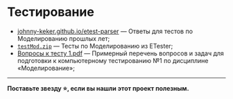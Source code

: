 # Тестирование

- [johnny-keker.github.io/etest-parser](https://johnny-keker.github.io/etest-parser/index.html) — Ответы для тестов по Моделированию прошлых лет;
- [`testMod.zip`](./testMod.zip) — Тесты по Моделированию из ETester;
- [Вопросы к тесту 1.pdf](./Вопросы%20к%20тесту%201.pdf) — Примерный перечень вопросов и задач для подготовки к компьютерному тестированию №1 по дисциплине «Моделирование»;

---

**Поставьте звезду :star:, если вы нашли этот проект полезным.**
